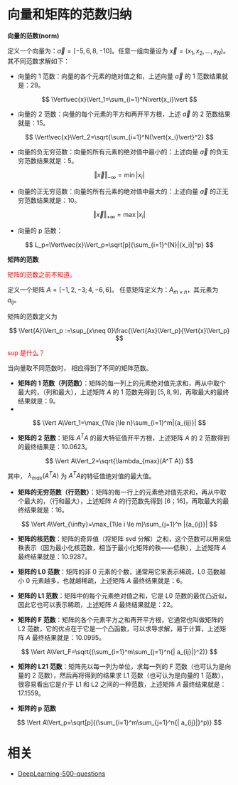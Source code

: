

# 向量和矩阵的范数归纳

**向量的范数(norm)**

定义一个向量为：$\vec{a}=[-5, 6, 8, -10]$。任意一组向量设为 $\vec{x}=(x_1,x_2,...,x_N)$。其不同范数求解如下：

- 向量的 1 范数：向量的各个元素的绝对值之和，上述向量 $\vec{a}$ 的 1 范数结果就是：29。

$$
\Vert\vec{x}\Vert_1=\sum_{i=1}^N\vert{x_i}\vert
$$

- 向量的 2 范数：向量的每个元素的平方和再开平方根，上述 $\vec{a}$ 的 2 范数结果就是：15。

$$
\Vert\vec{x}\Vert_2=\sqrt{\sum_{i=1}^N{\vert{x_i}\vert}^2}
$$

- 向量的负无穷范数：向量的所有元素的绝对值中最小的：上述向量 $\vec{a}$ 的负无穷范数结果就是：5。

$$
\Vert\vec{x}\Vert_{-\infty}=\min{|{x_i}|}
$$

- 向量的正无穷范数：向量的所有元素的绝对值中最大的：上述向量 $\vec{a}$ 的正无穷范数结果就是：10。

$$
\Vert\vec{x}\Vert_{+\infty}=\max{|{x_i}|}
$$

- 向量的 p 范数：

$$
L_p=\Vert\vec{x}\Vert_p=\sqrt[p]{\sum_{i=1}^{N}|{x_i}|^p}
$$

**矩阵的范数**

<span style="color:red;">矩阵的范数之前不知道。</span>

定义一个矩阵 $A=[-1, 2, -3; 4, -6, 6]$。 任意矩阵定义为：$A_{m\times n}$，其元素为 $a_{ij}$。

矩阵的范数定义为

$$
\Vert{A}\Vert_p :=\sup_{x\neq 0}\frac{\Vert{Ax}\Vert_p}{\Vert{x}\Vert_p}
$$

<span style="color:red;">sup 是什么？</span>

当向量取不同范数时， 相应得到了不同的矩阵范数。

- **矩阵的 1 范数（列范数）**：矩阵的每一列上的元素绝对值先求和，再从中取个最大的，（列和最大），上述矩阵 $A$ 的 1 范数先得到 $[5,8,9]$，再取最大的最终结果就是：9。
-
$$
\Vert A\Vert_1=\max_{1\le j\le n}\sum_{i=1}^m|{a_{ij}}|
$$

- **矩阵的 2 范数**：矩阵 $A^TA$ 的最大特征值开平方根，上述矩阵 $A$ 的 2 范数得到的最终结果是：10.0623。

$$
\Vert A\Vert_2=\sqrt{\lambda_{max}(A^T A)}
$$

其中， $\lambda_{max}(A^T A)$ 为 $A^T A​$ 的特征值绝对值的最大值。

- **矩阵的无穷范数（行范数）**：矩阵的每一行上的元素绝对值先求和，再从中取个最大的，（行和最大），上述矩阵 $A$ 的行范数先得到 $[6；16]$，再取最大的最终结果就是：16。

$$
\Vert A\Vert_{\infty}=\max_{1\le i \le m}\sum_{j=1}^n |{a_{ij}}|
$$

- **矩阵的核范数**：矩阵的奇异值（将矩阵 svd 分解）之和，这个范数可以用来低秩表示（因为最小化核范数，相当于最小化矩阵的秩——低秩），上述矩阵 $A$ 最终结果就是：10.9287。

- **矩阵的 L0 范数**：矩阵的非 0 元素的个数，通常用它来表示稀疏，L0 范数越小 0 元素越多，也就越稀疏，上述矩阵 $A$ 最终结果就是：6。

- **矩阵的 L1 范数**：矩阵中的每个元素绝对值之和，它是 L0 范数的最优凸近似，因此它也可以表示稀疏，上述矩阵 $A$ 最终结果就是：22。

- **矩阵的 F 范数**：矩阵的各个元素平方之和再开平方根，它通常也叫做矩阵的 L2 范数，它的优点在于它是一个凸函数，可以求导求解，易于计算，上述矩阵 $A$ 最终结果就是：10.0995。

$$
\Vert A\Vert_F=\sqrt{(\sum_{i=1}^m\sum_{j=1}^n{| a_{ij}|}^2)}
$$

- **矩阵的 L21 范数**：矩阵先以每一列为单位，求每一列的 F 范数（也可认为是向量的 2 范数），然后再将得到的结果求 L1 范数（也可认为是向量的 1 范数），很容易看出它是介于 L1 和 L2 之间的一种范数，上述矩阵 $A$ 最终结果就是：17.1559。

- **矩阵的 p 范数**

$$
\Vert A\Vert_p=\sqrt[p]{(\sum_{i=1}^m\sum_{j=1}^n{| a_{ij}|}^p)}
$$







# 相关

- [DeepLearning-500-questions](https://github.com/scutan90/DeepLearning-500-questions)
